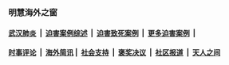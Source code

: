 
### 明慧海外之窗

####  [武汉肺炎](indexes/365.md?t=06270301) &nbsp;|&nbsp;  [迫害案例综述](indexes/328.md?t=06270301) &nbsp;|&nbsp; [迫害致死案例](indexes/277.md?t=06270301)  &nbsp;|&nbsp; [更多迫害案例](indexes/81.md?t=06270301)  &nbsp;|&nbsp; 
####  [时事评论](indexes/19.md?t=06270301) &nbsp;|&nbsp; [海外简讯](indexes/245.md?t=06270301)&nbsp;|&nbsp;  [社会支持](indexes/140.md?t=06270301) &nbsp;|&nbsp; [褒奖决议](indexes/282.md?t=06270301) &nbsp;|&nbsp; [社区报道](indexes/91.md?t=06270301)  &nbsp;|&nbsp; [天人之间](indexes/78.md?t=06270301) 

